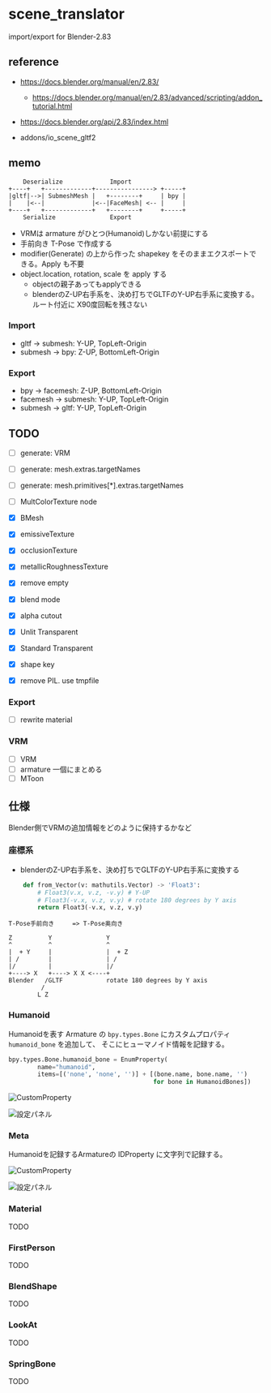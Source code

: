 # scene_translator

import/export for Blender-2.83

## reference

* https://docs.blender.org/manual/en/2.83/
  * https://docs.blender.org/manual/en/2.83/advanced/scripting/addon_tutorial.html
* https://docs.blender.org/api/2.83/index.html

* addons/io_scene_gltf2

## memo

```
    Deserialize             Import
+----+   +-------------+----------------> +-----+
|gltf|-->| SubmeshMesh |   +--------+     | bpy |
|    |<--|             |<--|FaceMesh| <-- |     |
+----+   +-------------+   +--------+     +-----+
    Serialize               Export
```

* VRMは armature がひとつ(Humanoid)しかない前提にする
* 手前向き T-Pose で作成する
* modifier(Generate) の上から作った shapekey をそのままエクスポートできる。Apply も不要
* object.location, rotation, scale を apply する
  * objectの親子あってもapplyできる
  * blenderのZ-UP右手系を、決め打ちでGLTFのY-UP右手系に変換する。ルート付近に X90度回転を残さない

### Import

* gltf -> submesh: Y-UP, TopLeft-Origin
* submesh -> bpy: Z-UP, BottomLeft-Origin

### Export

* bpy -> facemesh: Z-UP, BottomLeft-Origin
* facemesh -> submesh: Y-UP, TopLeft-Origin
* submesh -> gltf: Y-UP, TopLeft-Origin

## TODO

* [ ] generate: VRM
* [ ] generate: mesh.extras.targetNames
* [ ] generate: mesh.primitives[*].extras.targetNames

* [ ] MultColorTexture node
* [x] BMesh
* [x] emissiveTexture
* [x] occlusionTexture
* [x] metallicRoughnessTexture
* [x] remove empty
* [x] blend mode
* [x] alpha cutout
* [x] Unlit Transparent
* [x] Standard Transparent
* [x] shape key
* [x] remove PIL. use tmpfile

### Export

* [ ] rewrite material

### VRM

* [ ] VRM
* [ ] armature 一個にまとめる
* [ ] MToon

## 仕様

Blender側でVRMの追加情報をどのように保持するかなど

### 座標系

* blenderのZ-UP右手系を、決め打ちでGLTFのY-UP右手系に変換する

``` py
    def from_Vector(v: mathutils.Vector) -> 'Float3':
        # Float3(v.x, v.z, -v.y) # Y-UP
        # Float3(-v.x, v.z, v.y) # rotate 180 degrees by Y axis
        return Float3(-v.x, v.z, v.y)
```

``` 
T-Pose手前向き     => T-Pose奥向き

Z          Y               Y
^          ^               ^
|  + Y     |               |  + Z
| /        |               | /
|/         |               |/
+----> X   +----> X X <----+
Blender   /GLTF            rotate 180 degrees by Y axis
         /
        L Z
```

### Humanoid

Humanoidを表す Armature の `bpy.types.Bone` にカスタムプロパティ `humanoid_bone` を追加して、
そこにヒューマノイド情報を記録する。

``` py
bpy.types.Bone.humanoid_bone = EnumProperty(
        name="humanoid",
        items=[('none', 'none', '')] + [(bone.name, bone.name, '')
                                        for bone in HumanoidBones])
```

![CustomProperty](documents/humanoid_bone.jpg)

![設定パネル](documents/humanoid_armature.jpg)

### Meta

Humanoidを記録するArmatureの IDProperty に文字列で記録する。

![CustomProperty](documents/meta_custom_property.jpg)

![設定パネル](documents/meta_panel.jpg)

### Material

TODO

### FirstPerson

TODO

### BlendShape

TODO

### LookAt

TODO

### SpringBone

TODO

